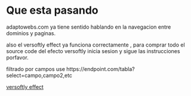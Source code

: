 <h1>Que esta pasando</h1>

<p>
adaptowebs.com ya tiene sentido
hablando en la navegacion entre 
dominios y paginas.
</p>

<p>
 also el versoftly effect ya funciona correctamente
 , para comprar todo el source code del efecto versoftly
 inicia sesion y sigue las instrucciones porfavor.
</p>

<p>
    filtrado por campos use https://endpoint.com/tabla?select=campo,campo2,etc
</p>

<a href="https://adaptowebs.com">versoftly effect</a>